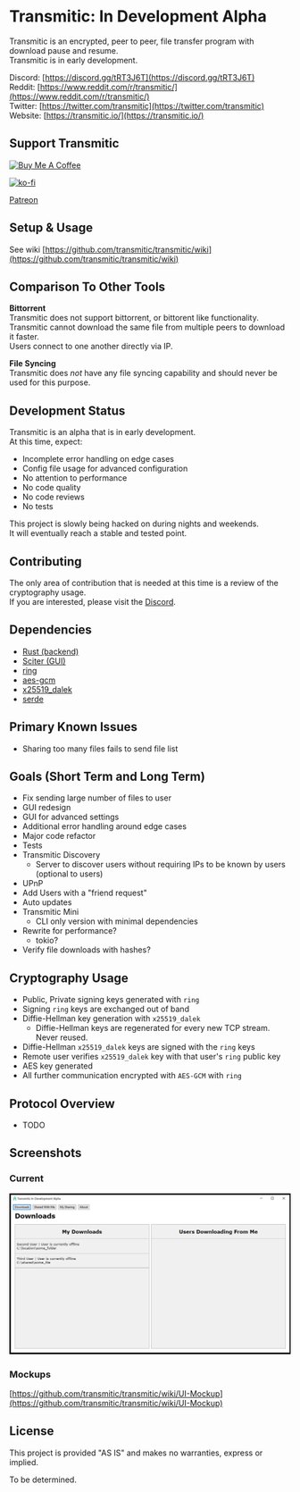 # Transmitic: In Development Alpha

Transmitic is an encrypted, peer to peer, file transfer program with download pause and resume.  
Transmitic is in early development.

Discord: [https://discord.gg/tRT3J6T](https://discord.gg/tRT3J6T)  
Reddit: [https://www.reddit.com/r/transmitic/](https://www.reddit.com/r/transmitic/)  
Twitter: [https://twitter.com/transmitic](https://twitter.com/transmitic)  
Website: [https://transmitic.io/](https://transmitic.io/)  

## Support Transmitic

<a href="https://www.buymeacoffee.com/andrewshay" target="_blank"><img src="https://cdn.buymeacoffee.com/buttons/v2/default-blue.png" alt="Buy Me A Coffee" height="40" width="150" style="height: 40px !important;width: 150px !important;" ></a>


[![ko-fi](https://www.ko-fi.com/img/githubbutton_sm.svg)](https://ko-fi.com/J3J626I8G)

[Patreon](https://www.patreon.com/andrewshay)

## Setup & Usage

See wiki [https://github.com/transmitic/transmitic/wiki](https://github.com/transmitic/transmitic/wiki)

## Comparison To Other Tools

**Bittorrent**  
Transmitic does not support bittorrent, or bittorent like functionality. Transmitic cannot download the same file from multiple peers to download it faster.  
Users connect to one another directly via IP.  

**File Syncing**  
Transmitic does _not_ have any file syncing capability and should never be used for this purpose.

## Development Status

Transmitic is an alpha that is in early development.  
At this time, expect:  

- Incomplete error handling on edge cases
- Config file usage for advanced configuration
- No attention to performance
- No code quality
- No code reviews
- No tests

This project is slowly being hacked on during nights and weekends.  
It will eventually reach a stable and tested point.

## Contributing

The only area of contribution that is needed at this time is a review of the cryptography usage.  
If you are interested, please visit the [Discord](https://discord.gg/tRT3J6T).

## Dependencies

- [Rust (backend)](https://www.rust-lang.org/)
- [Sciter (GUI)](http://sciter.com/)
- [ring](https://briansmith.org/rustdoc/ring/)
- [aes-gcm](https://docs.rs/aes-gcm/0.8.0/aes_gcm/)
- [x25519_dalek](https://docs.rs/x25519-dalek/1.1.0/x25519_dalek/)
- [serde](https://serde.rs/)

## Primary Known Issues

- Sharing too many files fails to send file list

## Goals (Short Term and Long Term)

- Fix sending large number of files to user
- GUI redesign
- GUI for advanced settings
- Additional error handling around edge cases
- Major code refactor
- Tests
- Transmitic Discovery
  - Server to discover users without requiring IPs to be known by users (optional to users)
- UPnP
- Add Users with a "friend request"
- Auto updates
- Transmitic Mini
  - CLI only version with minimal dependencies
- Rewrite for performance?
  - tokio?
- Verify file downloads with hashes?

## Cryptography Usage

- Public, Private signing keys generated with `ring`
- Signing `ring` keys are exchanged out of band
- Diffie-Hellman key generation with `x25519_dalek`
  - Diffie-Hellman keys are regenerated for every new TCP stream. Never reused.
- Diffie-Hellman `x25519_dalek` keys are signed with the `ring` keys
- Remote user verifies `x25519_dalek` key with that user's `ring` public key
- AES key generated
- All further communication encrypted with `AES-GCM` with `ring`

## Protocol Overview

- TODO

## Screenshots

### Current

![Transmitic](./screenshot.png)

### Mockups

[https://github.com/transmitic/transmitic/wiki/UI-Mockup](https://github.com/transmitic/transmitic/wiki/UI-Mockup)

## License

This project is provided "AS IS" and makes no warranties, express or implied.  

To be determined.